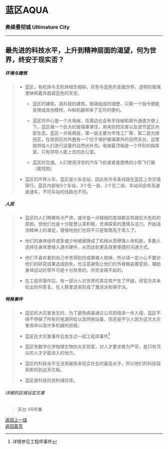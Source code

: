 # 蓝区AQUA
### 奥缇曼彻城  Ultimature City
-----
最先进的科技水平，上升到精神层面的渴望，何为世界，终安于现实否？ 
----- 
 
 
##### 环境与建筑
> -	蓝区，有机体与无机体相生相存，灰色与蓝色的金属世界，透明的玻璃里映照着外面碧蓝色的天空。 
> 
>	- 蓝区的建筑，高科技的建筑。玻璃组成的墙壁，只需一个指令便能变换成其他模样。AI和机器带来了无尽的便利。 
>	
>	- 蓝区的中心是一个大电梯，在周边也会有手扶梯和直升通道方便上下。蓝区被一个巨大的玻璃罩罩住，用来防控灾害以及调节蓝区内部生态。蓝区一共有两层，第一层主要为市场工厂等，第二层为居民区，在居民区的外圈有一个位于保护玻璃罩外的自然天台，这里提供给人们进行适量的自然光补充。电梯最顶端是一个环形的指挥室，只有领导人能上去的办公室。 
>	
>	- 蓝区的交通。人们使用浮空的汽车飞机或者是便携的小型飞行器（需驾照） 
>	
> -	蓝区的环界火车。蓝区是火车总站，因此有许多条线路在蓝区上空交错穿行。蓝区内部有5个车站，3个在一层，2个在二层，车站间会有高速直通车，不同车站的线路也不同。 
 
 
##### 人民
> -	蓝区的人们稍微有点严肃，或许是一点精细的差错都会导致巨大危机的原因，但他们也是十分聪慧认真积极，充满探索的激情与活力。开始渴求精神上的满足，慢慢地他们也将不只是智商高于常人了。 
> 
> -	他们的身体组件或多或少地被替换成了机械从而增强人体机能，多数人选择在身体里植入通讯硬件，从而达到更高效更便捷的沟通方式。 
> 
> -	他们不喜欢看到自己辛苦得到的成果被人毁掉，所以请一定小心不要对他们的研究成果造成损失，也注意避免让他们的外骨骼装置受损，辅助身体运动的零件可是十分昂贵的，你完全赔不起的。 
> 
> -	在工程师事件后，有一部分人对世界的真实性产生了怀疑，但官方并未给出任何答复。在人群里逐渐形成了激进派和保守派。 
 
 
##### 特殊事件
> -	蓝区的大灾害发生时，为了避免病毒通过公共网络进一步入侵，蓝区不得不停掉了所有的电源供给以及网络设备，但还是不少人因为这次大灾害丧命以及许多机器的损毁。 
> 
> -	蓝区在大灾害事件后发生过一起工程师事件[^1]
> 
> -	蓝区有数学化学物理生物四大实验室，对人才要求极为严苛，是只有顶尖的人才才能进入的地方。 
> 
> -	蓝区的科技水平无法突破原来现实社会的最高水平，所以他们的科技探索即将到达天花板。 
> 
> -	蓝区是科技的资料储存库。 
 
 
###### 详细的区域设定文章 
> 天台
> VR市集      
 
 
 [^1]: 详情参见工程师事件
 
 [返回上一级](https://drrlw.github.io/%E5%8C%BA%E5%9F%9F%E5%92%8C%E5%9C%B0%E5%9B%BE)  
 [返回首页](https://drrlw.github.io/index)
  
<script src="https://utteranc.es/client.js"
        repo="drrlw/drrlw.github.io"
        issue-term="title"
        theme="github-light"
        crossorigin="anonymous"
        async>
</script>
